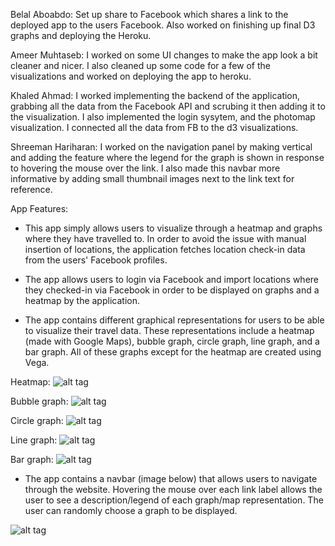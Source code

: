 Belal Aboabdo: Set up share to Facebook which shares a link to the deployed app to the users Facebook. Also worked on 
finishing up final D3 graphs and deploying the Heroku.

Ameer Muhtaseb: I worked on some UI changes to make the app look a bit cleaner and nicer. I also cleaned up some code for a 
few of the visualizations and worked on deploying the app to heroku.

Khaled Ahmad: I worked implementing the backend of the application, grabbing all the data from the Facebook API and scrubing 
it then adding it to the visualization. I also implemented the login sysytem, and the photomap visualization. I connected all
the data from FB to the d3 visualizations. 

Shreeman Hariharan: I worked on the navigation panel by making vertical and adding the feature where the legend for the 
graph is shown in response to hovering the mouse over the link. I also made this navbar more informative by adding small
thumbnail images next to the link text for reference.

App Features:
- This app simply allows users to visualize through a heatmap and graphs where they have travelled to. In order to avoid the
issue with manual insertion of locations, the application fetches location check-in data from the users' Facebook profiles.

- The app allows users to login via Facebook and import locations where they checked-in via Facebook in order to be displayed
on graphs and a heatmap by the application.

- The app contains different graphical representations for users to be able to visualize their travel data. These representations 
include a heatmap (made with Google Maps), bubble graph, circle graph, line graph, and a bar graph. All of these graphs 
except for the heatmap are created using Vega. 

Heatmap:
![alt tag](https://github.com/ameezus/cogs121/blob/master/ms7heatmap2.png) 

Bubble graph:
![alt tag](https://github.com/ameezus/cogs121/blob/master/bubbleglyph.PNG)

Circle graph:
![alt tag](https://github.com/ameezus/cogs121/blob/master/circleglyph.PNG)

Line graph:
![alt tag](https://github.com/ameezus/cogs121/blob/master/lineglyph.PNG)

Bar graph:
![alt tag](https://github.com/ameezus/cogs121/blob/master/barglyph.PNG)

- The app contains a navbar (image below) that allows users to navigate through the website. Hovering the mouse over each link 
label allows the user to see a description/legend of each graph/map representation. The user can randomly choose a graph to be 
displayed.

![alt tag](https://github.com/ameezus/cogs121/blob/master/navbar.PNG)
